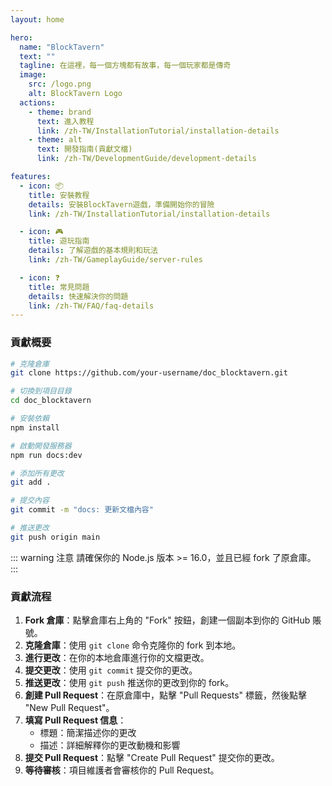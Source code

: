 ```yaml
---
layout: home

hero:
  name: "BlockTavern"
  text: ""
  tagline: 在這裡，每一個方塊都有故事，每一個玩家都是傳奇
  image:
    src: /logo.png
    alt: BlockTavern Logo
  actions:
    - theme: brand
      text: 進入教程
      link: /zh-TW/InstallationTutorial/installation-details
    - theme: alt
      text: 開發指南(貢獻文檔)
      link: /zh-TW/DevelopmentGuide/development-details

features:
  - icon: 📦
    title: 安裝教程
    details: 安裝BlockTavern遊戲，準備開始你的冒險
    link: /zh-TW/InstallationTutorial/installation-details

  - icon: 🎮
    title: 遊玩指南
    details: 了解遊戲的基本規則和玩法
    link: /zh-TW/GameplayGuide/server-rules

  - icon: ❓
    title: 常見問題
    details: 快速解決你的問題
    link: /zh-TW/FAQ/faq-details
---
```


### 貢獻概要

```sh
# 克隆倉庫
git clone https://github.com/your-username/doc_blocktavern.git

# 切換到項目目錄
cd doc_blocktavern

# 安裝依賴
npm install

# 啟動開發服務器
npm run docs:dev

# 添加所有更改
git add .

# 提交內容
git commit -m "docs: 更新文檔內容"

# 推送更改
git push origin main
```

::: warning 注意
請確保你的 Node.js 版本 >= 16.0，並且已經 fork 了原倉庫。
:::

### 貢獻流程

1. **Fork 倉庫**：點擊倉庫右上角的 "Fork" 按鈕，創建一個副本到你的 GitHub 賬號。
2. **克隆倉庫**：使用 `git clone` 命令克隆你的 fork 到本地。
3. **進行更改**：在你的本地倉庫進行你的文檔更改。
4. **提交更改**：使用 `git commit` 提交你的更改。
5. **推送更改**：使用 `git push` 推送你的更改到你的 fork。
6. **創建 Pull Request**：在原倉庫中，點擊 "Pull Requests" 標籤，然後點擊 "New Pull Request"。
7. **填寫 Pull Request 信息**：
   - 標題：簡潔描述你的更改
   - 描述：詳細解釋你的更改動機和影響
8. **提交 Pull Request**：點擊 "Create Pull Request" 提交你的更改。
9. **等待審核**：項目維護者會審核你的 Pull Request。
